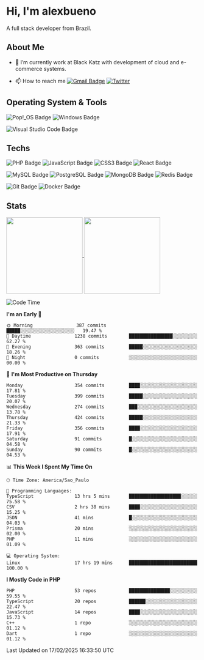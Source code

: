 # Hi, I'm alexbueno

A full stack developer from Brazil.

## About Me

- 🌱 I’m currently work at Black Katz with development of cloud and e-commerce systems.

- 📫 How to reach me [![Gmail Badge](https://img.shields.io/badge/-gmail-c14438?style=for-the-badge&logo=Gmail&logoColor=ffffff)](mailto:alexsandrofbueno@gmail.com) [![Twitter](https://img.shields.io/badge/twitter-1DA1F2.svg?style=for-the-badge&logo=twitter&logoColor=ffffff)](https://twitter.com/Alex_Bueno_7)

## Operating System & Tools

![Pop!_OS Badge](https://img.shields.io/badge/Pop!__OS-48B9C7?logo=popos&logoColor=fff&style=flat)
![Windows Badge](https://img.shields.io/badge/Windows-0078D6?logo=windows&logoColor=fff&style=flat)

![Visual Studio Code Badge](https://img.shields.io/badge/Visual%20Studio%20Code-007ACC?logo=visualstudiocode&logoColor=fff&style=flat)

## Techs

![PHP Badge](https://img.shields.io/badge/PHP-777BB4?logo=php&logoColor=fff&style=flat)
![JavaScript Badge](https://img.shields.io/badge/JavaScript-F7DF1E?logo=javascript&logoColor=000&style=flat)
![CSS3 Badge](https://img.shields.io/badge/CSS3-1572B6?logo=css3&logoColor=fff&style=flat)
![React Badge](https://img.shields.io/badge/React-61DAFB?logo=react&logoColor=000&style=flat)

![MySQL Badge](https://img.shields.io/badge/MySQL-4479A1?logo=mysql&logoColor=fff&style=flat)
![PostgreSQL Badge](https://img.shields.io/badge/PostgreSQL-4169E1?logo=postgresql&logoColor=fff&style=flat)
![MongoDB Badge](https://img.shields.io/badge/MongoDB-47A248?logo=mongodb&logoColor=fff&style=flat)
![Redis Badge](https://img.shields.io/badge/Redis-DC382D?logo=redis&logoColor=fff&style=flat)

![Git Badge](https://img.shields.io/badge/Git-F05032?logo=git&logoColor=fff&style=flat)
![Docker Badge](https://img.shields.io/badge/Docker-2496ED?logo=docker&logoColor=fff&style=flat)


## Stats

<a href="https://github.com/anuraghazra/github-readme-stats">
  <img height=200 align="center" src="https://github-readme-stats.vercel.app/api?username=alexbueno7&theme=dark" />
</a>
<a href="https://github.com/anuraghazra/convoychat">
  <img height=200 align="center" src="https://github-readme-stats.vercel.app/api/top-langs?username=alexbueno7&layout=compact&langs_count=8&card_width=320&theme=dark" />
</a>

<!--START_SECTION:waka-->
![Code Time](http://img.shields.io/badge/Code%20Time-1%2C320%20hrs%2040%20mins-blue)

**I'm an Early 🐤** 

```text
🌞 Morning                387 commits         █████░░░░░░░░░░░░░░░░░░░░   19.47 % 
🌆 Daytime                1238 commits        ████████████████░░░░░░░░░   62.27 % 
🌃 Evening                363 commits         █████░░░░░░░░░░░░░░░░░░░░   18.26 % 
🌙 Night                  0 commits           ░░░░░░░░░░░░░░░░░░░░░░░░░   00.00 % 
```
📅 **I'm Most Productive on Thursday** 

```text
Monday                   354 commits         ████░░░░░░░░░░░░░░░░░░░░░   17.81 % 
Tuesday                  399 commits         █████░░░░░░░░░░░░░░░░░░░░   20.07 % 
Wednesday                274 commits         ███░░░░░░░░░░░░░░░░░░░░░░   13.78 % 
Thursday                 424 commits         █████░░░░░░░░░░░░░░░░░░░░   21.33 % 
Friday                   356 commits         ████░░░░░░░░░░░░░░░░░░░░░   17.91 % 
Saturday                 91 commits          █░░░░░░░░░░░░░░░░░░░░░░░░   04.58 % 
Sunday                   90 commits          █░░░░░░░░░░░░░░░░░░░░░░░░   04.53 % 
```


📊 **This Week I Spent My Time On** 

```text
🕑︎ Time Zone: America/Sao_Paulo

💬 Programming Languages: 
TypeScript               13 hrs 5 mins       ███████████████████░░░░░░   75.58 % 
CSV                      2 hrs 38 mins       ████░░░░░░░░░░░░░░░░░░░░░   15.25 % 
JSON                     41 mins             █░░░░░░░░░░░░░░░░░░░░░░░░   04.03 % 
Prisma                   20 mins             ░░░░░░░░░░░░░░░░░░░░░░░░░   02.00 % 
PHP                      11 mins             ░░░░░░░░░░░░░░░░░░░░░░░░░   01.09 % 

💻 Operating System: 
Linux                    17 hrs 19 mins      █████████████████████████   100.00 % 
```

**I Mostly Code in PHP** 

```text
PHP                      53 repos            ███████████████░░░░░░░░░░   59.55 % 
TypeScript               20 repos            ██████░░░░░░░░░░░░░░░░░░░   22.47 % 
JavaScript               14 repos            ████░░░░░░░░░░░░░░░░░░░░░   15.73 % 
C++                      1 repo              ░░░░░░░░░░░░░░░░░░░░░░░░░   01.12 % 
Dart                     1 repo              ░░░░░░░░░░░░░░░░░░░░░░░░░   01.12 % 
```




 Last Updated on 17/02/2025 16:33:50 UTC
<!--END_SECTION:waka-->
